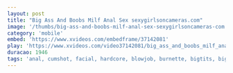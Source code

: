 ```yaml
---
layout: post
title: "Big Ass And Boobs Milf Anal Sex sexygirlsoncameras.com"
image: '/thumbs/big-ass-and-boobs-milf-anal-sex-sexygirlsoncameras-com.jpg'
category: 'mobile'
embed: 'https://www.xvideos.com/embedframe/37142081'
play: 'https://www.xvideos.com/video37142081/big_ass_and_boobs_milf_anal_sex_sexygirlsoncameras.com'
duracao: 1946
tags: 'anal, cumshot, facial, hardcore, blowjob, burnette, bigtits, bigass, blowjobs, ass-fucking, big-ass, hardsex, big-tits, natural-boobs, big-boobs, anal-sex'
---
```

